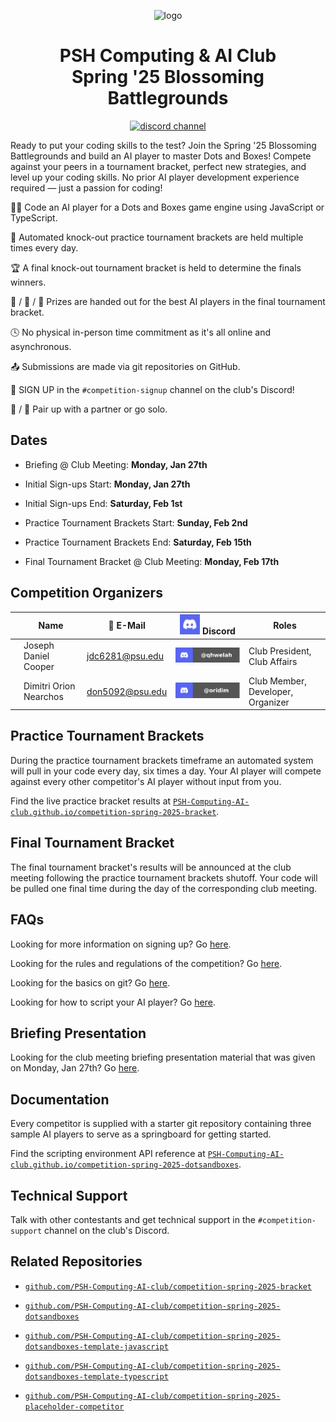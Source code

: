 <div align="center">

![logo](./.assets/Blossoming%20Battlegrounds.Splash.Text.webp)

# PSH Computing & AI Club<br />Spring '25 Blossoming Battlegrounds

<a href="https://discord.gg/WjMNyS46eD" target="_blank" rel="noopener noreferrer">

![discord channel](https://dcbadge.limes.pink/api/server/https://discord.gg/WjMNyS46eD)

</a>

</div>

Ready to put your coding skills to the test? Join the Spring '25 Blossoming Battlegrounds and build an AI player to master Dots and Boxes! Compete against your peers in a tournament bracket, perfect new strategies, and level up your coding skills. No prior AI player development experience required — just a passion for coding!

:technologist: Code an AI player for a Dots and Boxes game engine using JavaScript or TypeScript.

:calendar: Automated knock-out practice tournament brackets are held multiple times every day.

:trophy: A final knock-out tournament bracket is held to determine the finals winners.

:1st_place_medal: / :2nd_place_medal: / :3rd_place_medal: Prizes are handed out for the best AI players in the final tournament bracket.

:clock4: No physical in-person time commitment as it's all online and asynchronous.

:outbox_tray: Submissions are made via git repositories on GitHub.

:pencil: SIGN UP in the `#competition-signup` channel on the club's Discord!

:bust_in_silhouette: / :busts_in_silhouette: Pair up with a partner or go solo.

## Dates

- Briefing @ Club Meeting: **Monday, Jan 27th**

- Initial Sign-ups Start: **Monday, Jan 27th**

- Initial Sign-ups End: **Saturday, Feb 1st**

- Practice Tournament Brackets Start: **Sunday, Feb 2nd**

- Practice Tournament Brackets End: **Saturday, Feb 15th**

- Final Tournament Bracket @ Club Meeting: **Monday, Feb 17th**

## Competition Organizers

|   | Name                   | :email: E-Mail  | ![discord](./.assets/social.discord.svg) Discord   | Roles                             |
| - | ---------------------- | --------------- | -------------------------------------------------- | --------------------------------- |
|   | Joseph Daniel Cooper   | jdc6281@psu.edu | ![@qhwelah](./.assets/social.discord.@qhwelah.svg) | Club President, Club Affairs      |
|   | Dimitri Orion Nearchos | don5092@psu.edu | ![@oridim](./.assets/social.discord.@oridim.svg)   | Club Member, Developer, Organizer |

## Practice Tournament Brackets

During the practice tournament brackets timeframe an automated system will pull in your code every day, six times a day. Your AI player will compete against every other competitor's AI player without input from you.

Find the live practice bracket results at [`PSH-Computing-AI-club.github.io/competition-spring-2025-bracket`](https://PSH-Computing-AI-club.github.io/competition-spring-2025-bracket).

## Final Tournament Bracket

The final tournament bracket's results will be announced at the club meeting following the practice tournament brackets shutoff. Your code will be pulled one final time during the day of the corresponding club meeting.

## FAQs

Looking for more information on signing up? Go [here](./signing-up.md).

Looking for the rules and regulations of the competition? Go [here](./rules-and-regulations.md).

Looking for the basics on git? Go [here](./git-repositories.md).

Looking for how to script your AI player? Go [here](./ai-player-scripting.md).

## Briefing Presentation

Looking for the club meeting briefing presentation material that was given on Monday, Jan 27th? Go [here](./Competition%20Club%20Meeting%20Briefing.pdf).

## Documentation

Every competitor is supplied with a starter git repository containing three sample AI players to serve as a springboard for getting started.

Find the scripting environment API reference at [`PSH-Computing-AI-club.github.io/competition-spring-2025-dotsandboxes`](https://PSH-Computing-AI-club.github.io/competition-spring-2025-dotsandboxes).

## Technical Support

Talk with other contestants and get technical support in the `#competition-support` channel on the club's Discord.

## Related Repositories

- [`github.com/PSH-Computing-AI-club/competition-spring-2025-bracket`](https://github.com/PSH-Computing-AI-club/competition-spring-2025-bracket)

- [`github.com/PSH-Computing-AI-club/competition-spring-2025-dotsandboxes`](https://github.com/PSH-Computing-AI-club/competition-spring-2025-dotsandboxes)

- [`github.com/PSH-Computing-AI-club/competition-spring-2025-dotsandboxes-template-javascript`](https://github.com/PSH-Computing-AI-club/competition-spring-2025-dotsandboxes-template-javascript)

- [`github.com/PSH-Computing-AI-club/competition-spring-2025-dotsandboxes-template-typescript`](https://github.com/PSH-Computing-AI-club/competition-spring-2025-dotsandboxes-template-typescript)

- [`github.com/PSH-Computing-AI-club/competition-spring-2025-placeholder-competitor`](https://github.com/PSH-Computing-AI-club/competition-spring-2025-placeholder-competitor)
